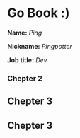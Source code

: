 # Go Book :)

**Name:** *Ping*

**Nickname:** *Pingpotter*

**Job title:** *Dev*

### Chepter 2 ###

## Chepter 3 ##

## Chepter 3 ##
